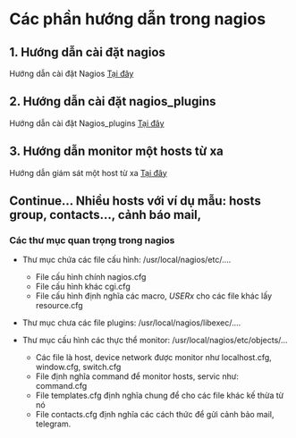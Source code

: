 # Các phần hướng dẫn trong nagios

## 1. Hướng dẫn cài đặt nagios

Hướng dẫn cài đặt Nagios [Tại đây](Document/Install_nagios_server_on_centos7.md")

## 2. Hướng dẫn cài đặt nagios_plugins

Hướng dẫn cài đặt Nagios_plugins [Tại đây](Document/Install_Nagios_Plugin.md)

## 3. Hướng dẫn monitor một hosts từ xa

Hướng dẫn giám sát một host từ xa [Tại đây](Document/Monitor_a_remote_host.md)

## Continue... Nhiều hosts với ví dụ mẫu: hosts group, contacts..., cảnh báo mail,

### Các thư mục quan trọng trong nagios

* Thư mục chứa các file cấu hình: /usr/local/nagios/etc/....

    + File cấu hình chính nagios.cfg 
    + File cấu hình khác cgi.cfg
    + File cấu hình định nghĩa các macro, $USERx$ cho các file khác lấy resource.cfg
    
* Thư mục chưa các file plugins: /usr/local/nagios/libexec/....

* Thư mục cấu hình các thực thể monitor: /usr/local/nagios/etc/objects/... 
 
    + Các file là host, device network được monitor như localhost.cfg, window.cfg, switch.cfg
    + File định nghĩa command để monitor hosts, servic như: command.cfg
    + File templates.cfg định nghĩa chung để cho các file khác kế thừa từ nó
    + File contacts.cfg định nghĩa các cách thức để gửi cảnh bảo mail, telegram.
    

    
